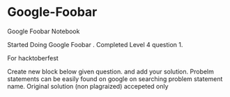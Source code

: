 # Google-Foobar
Google Foobar Notebook


Started Doing Google Foobar . Completed Level 4 question 1.

For hacktoberfest

Create new block below given question. and add your solution.
Probelm statements can be easily found on google on searching problem statement name.
Original solution (non plagraized) accepeted only
